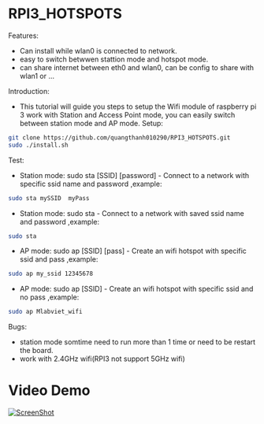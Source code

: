 
# RPI3_HOTSPOTS
Features:
 - Can install while wlan0 is connected to network.
 - easy to switch betwwen stattion mode and hotspot mode.
 - can share internet between eth0 and wlan0, can be config to share with wlan1 or ...
 
Introduction:
- This tutorial will guide you steps to setup the Wifi module of  raspberry pi 3 work with Station and Access Point mode, you can easily switch between station mode and AP mode.
Setup:
```bash
git clone https://github.com/quangthanh010290/RPI3_HOTSPOTS.git
sudo ./install.sh
```
Test:
- Station mode: sudo sta [SSID] [password] - Connect to a network with specific ssid name and password
,example:
```bash
sudo sta mySSID  myPass
```
- Station mode: sudo sta  - Connect to a network with saved ssid name and password
,example:
```bash
sudo sta
```
- AP mode: sudo ap [SSID] [pass] - Create an wifi hotspot with specific ssid and pass
,example: 
```bash
sudo ap my_ssid 12345678
```
- AP mode: sudo ap [SSID]  - Create an wifi hotspot with specific ssid and no pass
,example: 
```bash
sudo ap Mlabviet_wifi
```
Bugs:
- station mode somtime need to run more than 1 time or need to be restart the board.
- work with 2.4GHz wifi(RPI3 not support 5GHz wifi) 
# Video Demo
 [![ScreenShot](https://raw.github.com/GabLeRoux/WebMole/master/ressources/WebMole_Youtube_Video.png)](https://youtu.be/z6Y5Klv_nIE?t=3s)
